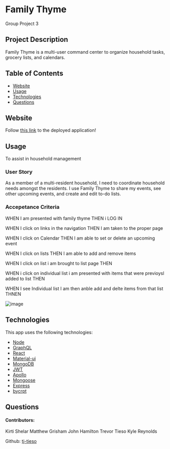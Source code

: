 # Family Thyme

Group Project 3

## Project Description

Family Thyme is a multi-user command center to organize household tasks, grocery lists, and calendars.

## Table of Contents

- [Website](#website)
- [Usage](#usage)
- [Technologies](#technologies)
- [Questions](#questions)

## Website

Follow [this link]() to the deployed application!

## Usage
To assist in household management

### User Story

As a member of a multi-resident household, I need to coordinate household needs amongst the residents. I use Family Thyme to share my events, see other upcoming events, and create and edit to-do lists.

### Accepetance Criteria
WHEN I am presented with family thyme
THEN i LOG IN

WHEN I click on links in the navigation
THEN I am taken to the proper page

WHEN I click on Calendar
THEN I am able to set or delete an upcoming event

WHEN I click on lists
THEN I am able to add and remove items

WHEN I click on list i am brought to list page
THEN

WHEN i click on individual list i am presented with items that were previoysl added to list
THEN

WHEN I see Individual list I am then anble add and delte items from that list
THNEN

![image]()

## Technologies

This app uses the following technologies:

- [Node](https://nodejs.org/en/)
- [GraphQL](https://www.npmjs.com/package/graphql)
- [React](https://reactjs.org/)
- [Material-ui](https://mui.com/)
- [MongoDB](https://www.mongodb.com/)
- [JWT](https://www.npmjs.com/package/jsonwebtoken)
- [Apollo](https://www.npmjs.com/package/react-apollo)
- [Mongoose](https://www.npmjs.com/package/mongoose)
- [Express](https://www.npmjs.com/package/express)
- [bycrpt](https://www.npmjs.com/package/bcrypt)

## Questions

#### Contributors:

Kirti Shelar
Matthew Grisham
John Hamilton
Trevor Tieso
Kyle Reynolds

Github: [tj-tieso](https://github.com/tj-tieso)
